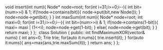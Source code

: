 void insert(int num){
Node* node=root;
for(int i=31;i>=0;i--){
int bit=(num>>i) & 1;
if(!node->contains(bit)){
node->put(bit,new Node());
}
node=node->get(bit);
}
}
int maxSum(int num){
Node* node=root;
int maxi=0;
for(int i=31;i>=0;i--){
int bit=(num>>i) & 1;
if(node->contains(1-bit)){
maxi= maxi | (1<<i);
node=node->get(1-bit);
}
else{
node=node->get(bit);
}
}
return maxi;
}
};
​
class Solution {
public:
int findMaximumXOR(vector<int>& nums) {
int ans=0;
Trie trie;
for(auto it:nums){
trie.insert(it);
}
for(auto it:nums){
ans=max(ans,trie.maxSum(it));
}
return ans;
}
};